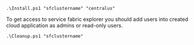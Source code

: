 ```
.\Install.ps1 "sfclustername" "centralus"
```
To get access to service fabric explorer you should add users into created cloud application as admins or read-only users.

```
.\Cleanup.ps1 "sfclustername"
```